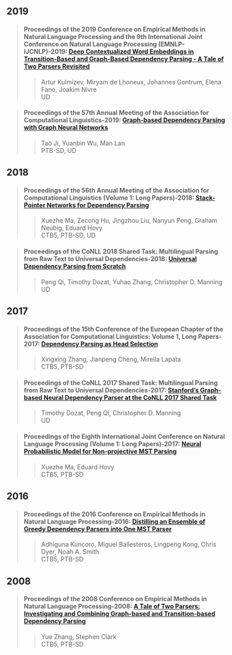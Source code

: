 ## 2019  

>#### Proceedings of the 2019 Conference on Empirical Methods in Natural Language Processing and the 9th International Joint Conference on Natural Language Processing (EMNLP-IJCNLP)-2019: [Deep Contextualized Word Embeddings in Transition-Based and Graph-Based Dependency Parsing - A Tale of Two Parsers Revisited](./paper/D19-1277.pdf)  
>> Artur Kulmizev, Miryam de Lhoneux, Johannes Gontrum, Elena Fano, Joakim Nivre  
>> UD  

>#### Proceedings of the 57th Annual Meeting of the Association for Computational Linguistics-2019: [Graph-based Dependency Parsing with Graph Neural Networks](./paper/P19-1237.pdf)  
>> Tao Ji, Yuanbin Wu, Man Lan  
>> PTB-SD, UD  

## 2018  

>#### Proceedings of the 56th Annual Meeting of the Association for Computational Linguistics (Volume 1: Long Papers)-2018: [Stack-Pointer Networks for Dependency Parsing](./paper/P18-1130.pdf)  
>> Xuezhe Ma, Zecong Hu, Jingzhou Liu, Nanyun Peng, Graham Neubig, Eduard Hovy  
>> CTB5, PTB-SD, UD  

>#### Proceedings of the CoNLL 2018 Shared Task: Multilingual Parsing from Raw Text to Universal Dependencies-2018: [Universal Dependency Parsing from Scratch](./paper/K18-2016.pdf)
>> Peng Qi, Timothy Dozat, Yuhao Zhang, Christopher D. Manning
>> UD  

## 2017  

>#### Proceedings of the 15th Conference of the European Chapter of the Association for Computational Linguistics: Volume 1, Long Papers-2017: [Dependency Parsing as Head Selection](./papaer/E17-1063.pdf)  
>> Xingxing Zhang, Jianpeng Cheng, Mirella Lapata  
>> CTB5, PTB-SD  

>#### Proceedings of the CoNLL 2017 Shared Task: Multilingual Parsing from Raw Text to Universal Dependencies-2017: [Stanford’s Graph-based Neural Dependency Parser at the CoNLL 2017 Shared Task](./paper/K17-3002.pdf)  
>> Timothy Dozat, Peng Qi, Christopher D. Manning  
>> UD  

>#### Proceedings of the Eighth International Joint Conference on Natural Language Processing (Volume 1: Long Papers)-2017: [Neural Probabilistic Model for Non-projective MST Parsing](./paper/I17-1007.pdf)  
>> Xuezhe Ma, Eduard Hovy  
>> CTB5, PTB-SD  

## 2016  

>#### Proceedings of the 2016 Conference on Empirical Methods in Natural Language Processing-2016: [Distilling an Ensemble of Greedy Dependency Parsers into One MST Parser](./paper/D16-1180.pdf)  
>> Adhiguna Kuncoro, Miguel Ballesteros, Lingpeng Kong, Chris Dyer, Noah A. Smith  
>> CTB5, PTB-SD  

## 2008  

>#### Proceedings of the 2008 Conference on Empirical Methods in Natural Language Processing-2008: [A Tale of Two Parsers: Investigating and Combining Graph-based and Transition-based Dependency Parsing](./paper/D08-1059.pdf)  
>> Yue Zhang, Stephen Clark  
>> CTB5, PTB-SD  

